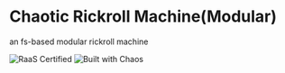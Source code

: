 # Chaotic Rickroll Machine(Modular)
an fs-based modular rickroll machine

![RaaS Certified](https://img.shields.io/badge/RaaS-Certified-green)
![Built with Chaos](https://img.shields.io/badge/built%20with-chaos-ff69b4)